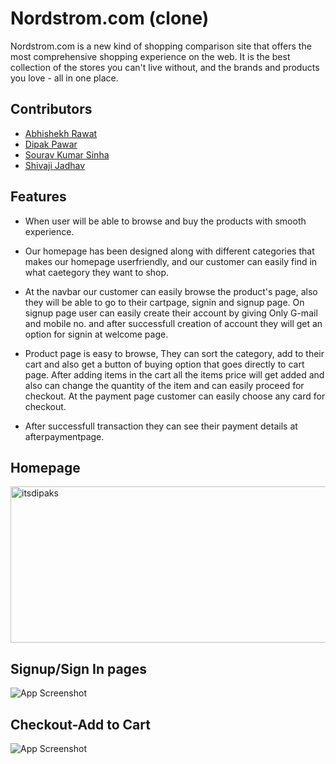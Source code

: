
# Nordstrom.com (clone)

Nordstrom.com is a new kind of shopping comparison site that offers the most comprehensive shopping experience on the web. It is the best collection of the stores you can't live without, and the brands and products you love - all in one place.


## Contributors

- [Abhishekh Rawat](https://www.github.com/octokatherine)
- [Dipak Pawar](https://www.github.com/octokatherine)
- [Sourav Kumar Sinha](https://www.github.com/octokatherine)
- [Shivaji Jadhav](https://www.github.com/octokatherine)


## Features

- When user will be able to browse and buy the products with smooth experience.

- Our homepage has been designed along with different categories that makes our homepage userfriendly, and our customer can easily find in what caetegory they want to shop.
- At the navbar our customer can easily browse the product's page, also they will be able to go to their cartpage, signin and signup page.
   On signup page user can easily create their account by giving Only G-mail and mobile no. and after successfull creation of account they will get an option for signin at welcome page.
- Product page is easy to browse, They can sort the category, add to their cart and also get a button of buying option that goes directly to cart page.
  After adding items in the cart all the items price will get added and also can change the quantity of the item and can easily proceed for checkout.
  At the payment page customer can easily choose any card for checkout.

- After successfull transaction they can see their payment details at afterpaymentpage.
## Homepage

<img height="250" width="1000" align="center" src="./gitprofile.png" alt="itsdipaks" />

## Signup/Sign In pages

![App Screenshot](https://via.placeholder.com/468x300?text=App+Screenshot+Here)
## Checkout-Add to Cart

![App Screenshot](https://via.placeholder.com/468x300?text=App+Screenshot+Here)

